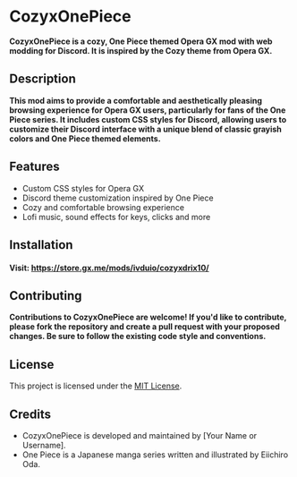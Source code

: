 # CozyxOnePiece

**CozyxOnePiece is a cozy, One Piece themed Opera GX mod with web modding for Discord. It is inspired by the Cozy theme from Opera GX.**

## Description

**This mod aims to provide a comfortable and aesthetically pleasing browsing experience for Opera GX users, particularly for fans of the One Piece series. It includes custom CSS styles for Discord, allowing users to customize their Discord interface with a unique blend of classic grayish colors and One Piece themed elements.**

## Features

- Custom CSS styles for Opera GX
- Discord theme customization inspired by One Piece
- Cozy and comfortable browsing experience
- Lofi music, sound effects for keys, clicks and more

## Installation

#### **Visit: https://store.gx.me/mods/ivduio/cozyxdrix10/**

## Contributing

**Contributions to CozyxOnePiece are welcome! If you'd like to contribute, please fork the repository and create a pull request with your proposed changes. Be sure to follow the existing code style and conventions.**

## License

This project is licensed under the [MIT License](LICENSE).

## Credits

- CozyxOnePiece is developed and maintained by [Your Name or Username].
- One Piece is a Japanese manga series written and illustrated by Eiichiro Oda.


